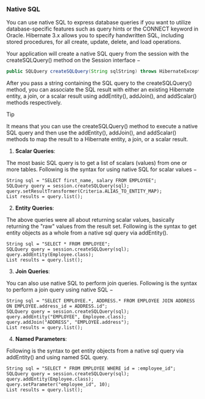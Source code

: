 ### Native SQL

You can use native SQL to express database queries if you want to utilize database-specific features such as query hints or the CONNECT keyword in Oracle. Hibernate 3.x allows you to specify handwritten SQL, including stored procedures, for all create, update, delete, and load operations.

Your application will create a native SQL query from the session with the createSQLQuery() method on the Session interface −

```java
public SQLQuery createSQLQuery(String sqlString) throws HibernateException;
```
After you pass a string containing the SQL query to the createSQLQuery() method, you can associate the SQL result with either an existing Hibernate entity, a join, or a scalar result using addEntity(), addJoin(), and addScalar() methods respectively.

> [!TIP]
> It means that you can use the createSQLQuery() method to execute a native SQL query and then use the addEntity(), addJoin(), and addScalar() methods to map the result to a Hibernate entity, a join, or a scalar result.

1. **Scalar Queries**:

The most basic SQL query is to get a list of scalars (values) from one or more tables. Following is the syntax for using native SQL for scalar values −

```
String sql = "SELECT first_name, salary FROM EMPLOYEE";
SQLQuery query = session.createSQLQuery(sql);
query.setResultTransformer(Criteria.ALIAS_TO_ENTITY_MAP);
List results = query.list();
```

2. **Entity Queries**:

The above queries were all about returning scalar values, basically returning the "raw" values from the result set. Following is the syntax to get entity objects as a whole from a native sql query via addEntity().

```
String sql = "SELECT * FROM EMPLOYEE";
SQLQuery query = session.createSQLQuery(sql);
query.addEntity(Employee.class);
List results = query.list();
```

3. **Join Queries**:

You can also use native SQL to perform join queries. Following is the syntax to perform a join query using native SQL −

```
String sql = "SELECT EMPLOYEE.*, ADDRESS.* FROM EMPLOYEE JOIN ADDRESS ON EMPLOYEE.address_id = ADDRESS.id";
SQLQuery query = session.createSQLQuery(sql);
query.addEntity("EMPLOYEE", Employee.class);
query.addJoin("ADDRESS", "EMPLOYEE.address");
List results = query.list();
```

4. **Named Parameters**:

Following is the syntax to get entity objects from a native sql query via addEntity() and using named SQL query.

```
String sql = "SELECT * FROM EMPLOYEE WHERE id = :employee_id";
SQLQuery query = session.createSQLQuery(sql);
query.addEntity(Employee.class);
query.setParameter("employee_id", 10);
List results = query.list();
```

